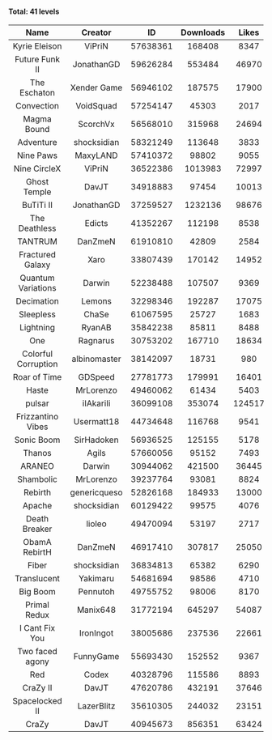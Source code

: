 #### Total: 41 levels

| Name | Creator | ID | Downloads | Likes |
|:---:|:---:|:---:|:---:|:---:|
| Kyrie Eleison | ViPriN | 57638361 | 168408 | 8347
| Future Funk II | JonathanGD | 59626284 | 553484 | 46970
| The Eschaton | Xender Game | 56946102 | 187575 | 17900
| Convection | VoidSquad | 57254147 | 45303 | 2017
| Magma Bound | ScorchVx | 56568010 | 315968 | 24694
| Adventure | shocksidian | 58321249 | 113648 | 3833
| Nine Paws | MaxyLAND | 57410372 | 98802 | 9055
| Nine CircleX | ViPriN | 36522386 | 1013983 | 72997
| Ghost Temple | DavJT | 34918883 | 97454 | 10013
| BuTiTi II | JonathanGD | 37259527 | 1232136 | 98676
| The Deathless | Edicts | 41352267 | 112198 | 8538
| TANTRUM | DanZmeN | 61910810 | 42809 | 2584
| Fractured Galaxy  | Xaro | 33807439 | 170142 | 14952
| Quantum Variations | Darwin | 52238488 | 107507 | 9369
| Decimation | Lemons | 32298346 | 192287 | 17075
| Sleepless | ChaSe | 61067595 | 25727 | 1683
| Lightning | RyanAB | 35842238 | 85811 | 8488
| One | Ragnarus | 30753202 | 167710 | 18634
| Colorful Corruption | albinomaster | 38142097 | 18731 | 980
| Roar of Time | GDSpeed | 27781773 | 179991 | 16401
| Haste | MrLorenzo | 49460062 | 61434 | 5403
| pulsar | iIAkariIi | 36099108 | 353074 | 124517
| Frizzantino Vibes | Usermatt18 | 44734648 | 116768 | 9541
| Sonic Boom | SirHadoken | 56936525 | 125155 | 5178
| Thanos | Agils | 57660056 | 95152 | 7493
| ARANEO | Darwin | 30944062 | 421500 | 36445
| Shambolic | MrLorenzo | 39237764 | 93081 | 8824
| Rebirth | genericqueso | 52826168 | 184933 | 13000
| Apache | shocksidian | 60129422 | 99575 | 4076
| Death Breaker | lioleo | 49470094 | 53197 | 2717
| ObamA RebirtH | DanZmeN | 46917410 | 307817 | 25050
| Fiber | shocksidian | 36834813 | 65382 | 6290
| Translucent | Yakimaru | 54681694 | 98586 | 4710
| Big Boom | Pennutoh | 49755752 | 98006 | 8170
| Primal Redux | Manix648 | 31772194 | 645297 | 54087
| I Cant Fix You | IronIngot | 38005686 | 237536 | 22661
| Two faced agony | FunnyGame | 55693430 | 152552 | 9367
| Red | Codex | 40328796 | 115586 | 8893
| CraZy II | DavJT | 47620786 | 432191 | 37646
| Spacelocked II | LazerBlitz | 35610305 | 244032 | 23151
| CraZy | DavJT | 40945673 | 856351 | 63424
